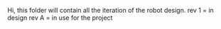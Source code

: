 Hi, this folder will contain all the iteration of the robot design.
rev 1 = in design
rev A = in use for the project